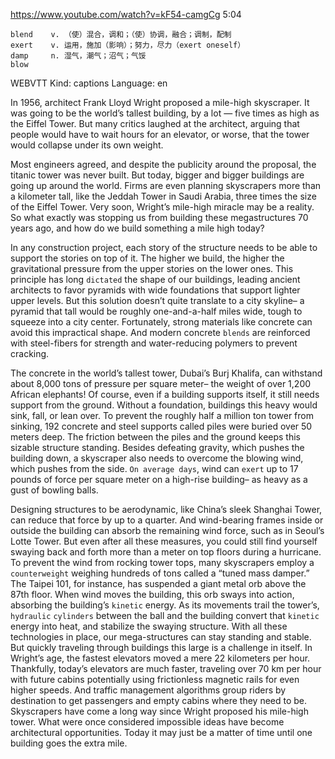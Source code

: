 https://www.youtube.com/watch?v=kF54-camgCg
5:04
```        
blend    v. （使）混合，调和；（使）协调，融合；调制，配制
exert    v. 运用，施加（影响）；努力，尽力（exert oneself）
damp     n. 湿气，潮气；沼气；气馁
blow      
```


WEBVTT Kind: captions Language: en 

In 1956, architect Frank Lloyd Wright proposed a mile-high skyscraper. It was going to be the world’s tallest building, by a lot — five times as high as the Eiffel Tower. But many critics laughed at the architect, arguing that people would have to wait hours for an elevator, or worse, that the tower would collapse under its own weight. 

Most engineers agreed, and despite the publicity around the proposal, the titanic tower was never built. But today, bigger and bigger buildings are going up around the world. Firms are even planning skyscrapers more than a kilometer tall, like the Jeddah Tower in Saudi Arabia, three times the size of the Eiffel Tower. Very soon, Wright’s mile-high miracle may be a reality. So what exactly was stopping us from building these megastructures 70 years ago, and how do we build something a mile high today? 

In any construction project, each story of the structure needs to be able to support the stories on top of it. The higher we build, the higher the gravitational pressure from the upper stories on the lower ones. This principle has long `dictated` the shape of our buildings, leading ancient architects to favor pyramids with wide foundations that support lighter upper levels. But this solution doesn’t quite translate to a city skyline– a pyramid that tall would be roughly one-and-a-half miles wide, tough to squeeze into a city center. Fortunately, strong materials like concrete can avoid this impractical shape. And modern concrete `blends` are reinforced with steel-fibers for strength and water-reducing polymers to prevent cracking. 

The concrete in the world’s tallest tower, Dubai’s Burj Khalifa, can withstand about 8,000 tons of pressure per square meter– the weight of over 1,200 African elephants! Of course, even if a building supports itself, it still needs support from the ground. Without a foundation, buildings this heavy would sink, fall, or lean over. To prevent the roughly half a million ton tower from sinking, 192 concrete and steel supports called piles were buried over 50 meters deep. The friction between the piles and the ground keeps this sizable structure standing. Besides defeating gravity, which pushes the building down, a skyscraper also needs to overcome the blowing wind, which pushes from the side. `On average days`, wind can `exert` up to 17 pounds of force per square meter on a high-rise building– as heavy as a gust of bowling balls. 

Designing structures to be aerodynamic, like China’s sleek Shanghai Tower, can reduce that force by up to a quarter. And wind-bearing frames inside or outside the building can absorb the remaining wind force, such as in Seoul’s Lotte Tower. But even after all these measures, you could still find yourself swaying back and forth more than a meter on top floors during a hurricane. To prevent the wind from rocking tower tops, many skyscrapers employ a `counterweight` weighing hundreds of tons called a “tuned mass damper.” The Taipei 101, for instance, has suspended a giant metal orb above the 87th floor. When wind moves the building, this orb sways into action, absorbing the building’s `kinetic` energy. As its movements trail the tower’s, `hydraulic` `cylinders` between the ball and the building convert that `kinetic` energy into heat, and stabilize the swaying structure. With all these technologies in place, our mega-structures can stay standing and stable. But quickly traveling through buildings this large is a challenge in itself. In Wright’s age, the fastest elevators moved a mere 22 kilometers per hour. Thankfully, today’s elevators are much faster, traveling over 70 km per hour with future cabins potentially using frictionless magnetic rails for even higher speeds. And traffic management algorithms group riders by destination to get passengers and empty cabins where they need to be. Skyscrapers have come a long way since Wright proposed his mile-high tower. What were once considered impossible ideas have become architectural opportunities. Today it may just be a matter of time until one building goes the extra mile. 